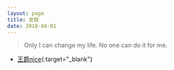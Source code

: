 ```yaml
---
layout: page
title: 友链
date: 2018-04-01
---
```


> Only I can change my life. No one can do it for me.

* [王爵nice](https://blog.biezhi.me){:target="_blank"}
